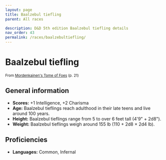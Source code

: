 ```yaml
---
layout: page
title: Baalzebul tiefling
parent: All races

description: D&D 5th edition Baalzebul tiefling details
nav_order: 43
permalink: /races/baalzebultiefling/
---
```


# Baalzebul tiefling

<small>From <a target="_blank" href="https://dnd.wizards.com/products/tabletop-games/rpg-products/mordenkainens-tome-foes">Mordenkainen's Tome of Foes</a> (p. 21)</small>


## General information

- **Scores:** +1 Intelligence, +2 Charisma
- **Age:** Baalzebul tieflings reach adulthood in their late teens and live around 100 years.
- **Height:** Baalzebul tieflings range from 5 to over 6 feet tall (4'9" + 2d8").
- **Weight:** Baalzebul tieflings weigh around 155 lb (110 + 2d8 × 2d4 lb).

## Proficiencies

- **Languages:** Common, Infernal